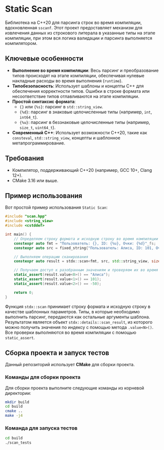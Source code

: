 # Static Scan

Библиотека на C++20 для парсинга строк во время компиляции, вдохновленная `sscanf`. Этот проект предоставляет механизм для извлечения данных из строкового литерала в указанные типы на этапе компиляции, при этом вся логика валидации и парсинга выполняется компилятором.

## Ключевые особенности

- **Выполнение во время компиляции**: Весь парсинг и преобразование типов происходят на этапе компиляции, обеспечивая нулевые накладные расходы во время выполнения (`runtime`).
- **Типобезопасность**: Использует шаблоны и концепты C++ для обеспечения корректности типов. Ошибки в строке формата или несоответствие типов отлавливаются на этапе компиляции.
- **Простой синтаксис формата**:
    - `{}` или `{%s}`: парсинг в `std::string_view`.
    - `{%d}`: парсинг в знаковые целочисленные типы (например, `int`, `int64_t`).
    - `{%u}`: парсинг в беззнаковые целочисленные типы (например, `size_t`, `uint64_t`).
- **Современный C++**: Использует возможности C++20, такие как `consteval`, `std::string_view`, концепты и шаблонное метапрограммирование.

## Требования

- Компилятор, поддерживающий C++20 (например, GCC 10+, Clang 12+).
- CMake 3.16 или выше.

## Пример использования

Вот простой пример использования `Static Scan`:

```cpp
#include "scan.hpp"
#include <string_view>
#include <cstddef>

int main() {
    // Определяем строку формата и исходную строку во время компиляции
    constexpr auto fmt = "Пользователь: {}, ID: {%u}, Очки: {%d}"_fs;
    constexpr auto src = fixed_string{"Пользователь: Алиса, ID: 101, Очки: -50"};

    // Выполняем операцию сканирования
    constexpr auto result = stdx::scan<fmt, src, std::string_view, size_t, int>();

    // Получаем доступ к разобранным значениям и проверяем их во время компиляции
    static_assert(result.value<0>() == "Алиса");
    static_assert(result.value<1>() == 101);
    static_assert(result.value<2>() == -50);

    return 0;
}
```

Функция `stdx::scan` принимает строку формата и исходную строку в качестве шаблонных параметров. Типы, в которые необходимо выполнить парсинг, передаются как остальные аргументы шаблона. Результатом является объект `stdx::details::scan_result`, из которого можно получить значения по индексу с помощью метода `.value<N>()`. Все проверки выполняются во время компиляции с помощью `static_assert`.

## Сборка проекта и запуск тестов

Данный репозиторий использует **CMake** для сборки проекта.

### Команды для сборки проекта

Для сборки проекта выполните следующие команды из корневой директории:

```bash
mkdir build
cd build
cmake ..
make -j4
```

### Команда для запуска тестов

```bash
cd build
./scan_tests
```
